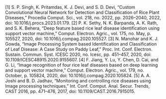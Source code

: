 [1]	S. P. Singh, K. Pritamdas, K. J. Devi, and S. D. Devi, “Custom Convolutional Neural Network for Detection and Classification of Rice Plant Diseases,” Procedia Comput. Sci., vol. 218, no. 2022, pp. 2026–2040, 2022, doi: 10.1016/j.procs.2023.01.179.
[2]	P. K. Sethy, N. K. Barpanda, A. K. Rath, and S. K. Behera, “Deep feature based rice leaf disease identification using support vector machine,” Comput. Electron. Agric., vol. 175, no. May, p. 105527, 2020, doi: 10.1016/j.compag.2020.105527.
[3]	N. Manohar and K. J. Gowda, “Image Processing System based Identification and Classification of Leaf Disease: A Case Study on Paddy Leaf,” Proc. Int. Conf. Electron. Sustain. Commun. Syst. ICESC 2020, no. Icesc, pp. 451–457, 2020, doi: 10.1109/ICESC48915.2020.9155607.
[4]	F. Jiang, Y. Lu, Y. Chen, D. Cai, and G. Li, “Image recognition of four rice leaf diseases based on deep learning and support vector machine,” Comput. Electron. Agric., vol. 179, no. October, p. 105824, 2020, doi: 10.1016/j.compag.2020.105824.
[5]	A. A. Joshi and B. D. Jadhav, “Monitoring and controlling rice diseases using Image processing techniques,” Int. Conf. Comput. Anal. Secur. Trends, CAST 2016, pp. 471–476, 2017, doi: 10.1109/CAST.2016.7915015.
